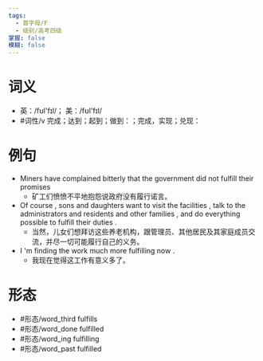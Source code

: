 ```yaml
---
tags:
  - 首字母/F
  - 级别/高考四级
掌握: false
模糊: false
---
```

# 词义
- 英：/fʊl'fɪl/； 美：/fʊl'fɪl/
- #词性/v  完成；达到；起到；做到：；完成，实现；兑现：
# 例句
- Miners have complained bitterly that the government did not fulfill their promises
	- 矿工们愤愤不平地抱怨说政府没有履行诺言。
- Of course , sons and daughters want to visit the facilities , talk to the administrators and residents and other families , and do everything possible to fulfill their duties .
	- 当然，儿女们想拜访这些养老机构，跟管理员、其他居民及其家庭成员交流，并尽一切可能履行自己的义务。
- I 'm finding the work much more fulfilling now .
	- 我现在觉得这工作有意义多了。
# 形态
- #形态/word_third fulfills
- #形态/word_done fulfilled
- #形态/word_ing fulfilling
- #形态/word_past fulfilled
